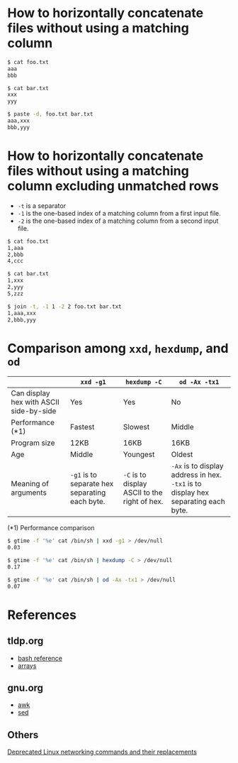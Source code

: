 # How to horizontally concatenate files without using a matching column
```bash
$ cat foo.txt 
aaa
bbb

$ cat bar.txt 
xxx
yyy

$ paste -d, foo.txt bar.txt
aaa,xxx
bbb,yyy
```

# How to horizontally concatenate files without using a matching column excluding unmatched rows
* `-t` is a separator
* `-1` is the one-based index of a matching column from a first input file.
* `-2` is the one-based index of a matching column from a second input file.
```bash
$ cat foo.txt
1,aaa
2,bbb
4,ccc

$ cat bar.txt
1,xxx
2,yyy
5,zzz

$ join -t, -1 1 -2 2 foo.txt bar.txt
1,aaa,xxx
2,bbb,yyy
````

# Comparison among `xxd`, `hexdump`, and `od`
||`xxd -g1`|`hexdump -C`|`od -Ax -tx1`
|---|---|---|---
|Can display hex with ASCII side-by-side|Yes|Yes|No
|Performance (*1)|Fastest|Slowest|Middle
|Program size|12KB|16KB|16KB
|Age|Middle|Youngest|Oldest
|Meaning of arguments|`-g1` is to separate hex separating each byte.|`-C` is to display ASCII to the right of hex.|`-Ax` is to display address in hex. `-tx1` is to display hex separating each byte.

(*1) Performance comparison
```bash
$ gtime -f '%e' cat /bin/sh | xxd -g1 > /dev/null
0.03

$ gtime -f '%e' cat /bin/sh | hexdump -C > /dev/null
0.17

$ gtime -f '%e' cat /bin/sh | od -Ax -tx1 > /dev/null
0.07
```

# References
## tldp.org
* [bash reference](http://tldp.org/LDP/abs/html/refcards.html)
* [arrays](http://tldp.org/LDP/abs/html/arrays.html)

## gnu.org
* [awk](https://www.gnu.org/software/gawk/manual/gawk.html)
* [sed](https://www.gnu.org/software/sed/manual/sed.html)

## Others
[Deprecated Linux networking commands and their replacements](https://dougvitale.wordpress.com/2011/12/21/deprecated-linux-networking-commands-and-their-replacements)

